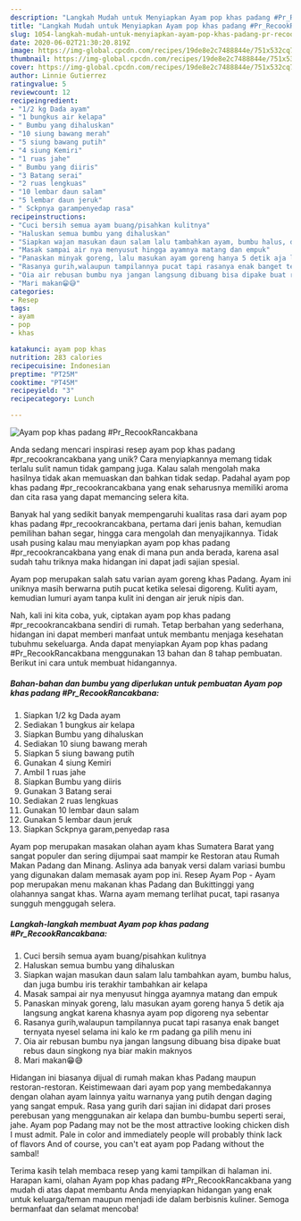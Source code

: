```yaml
---
description: "Langkah Mudah untuk Menyiapkan Ayam pop khas padang #Pr_RecookRancakbana, Enak"
title: "Langkah Mudah untuk Menyiapkan Ayam pop khas padang #Pr_RecookRancakbana, Enak"
slug: 1054-langkah-mudah-untuk-menyiapkan-ayam-pop-khas-padang-pr-recookrancakbana-enak
date: 2020-06-02T21:30:20.819Z
image: https://img-global.cpcdn.com/recipes/19de8e2c7488844e/751x532cq70/ayam-pop-khas-padang-pr_recookrancakbana-foto-resep-utama.jpg
thumbnail: https://img-global.cpcdn.com/recipes/19de8e2c7488844e/751x532cq70/ayam-pop-khas-padang-pr_recookrancakbana-foto-resep-utama.jpg
cover: https://img-global.cpcdn.com/recipes/19de8e2c7488844e/751x532cq70/ayam-pop-khas-padang-pr_recookrancakbana-foto-resep-utama.jpg
author: Linnie Gutierrez
ratingvalue: 5
reviewcount: 12
recipeingredient:
- "1/2 kg Dada ayam"
- "1 bungkus air kelapa"
- " Bumbu yang dihaluskan"
- "10 siung bawang merah"
- "5 siung bawang putih"
- "4 siung Kemiri"
- "1 ruas jahe"
- " Bumbu yang diiris"
- "3 Batang serai"
- "2 ruas lengkuas"
- "10 lembar daun salam"
- "5 lembar daun jeruk"
- " Sckpnya garampenyedap rasa"
recipeinstructions:
- "Cuci bersih semua ayam buang/pisahkan kulitnya"
- "Haluskan semua bumbu yang dihaluskan"
- "Siapkan wajan masukan daun salam lalu tambahkan ayam, bumbu halus, dan juga bumbu iris terakhir tambahkan air kelapa"
- "Masak sampai air nya menyusut hingga ayamnya matang dan empuk"
- "Panaskan minyak goreng, lalu masukan ayam goreng hanya 5 detik aja langsung angkat karena khasnya ayam pop digoreng nya sebentar"
- "Rasanya gurih,walaupun tampilannya pucat tapi rasanya enak banget ternyata nyesel selama ini kalo ke rm padang ga pilih menu ini"
- "Oia air rebusan bumbu nya jangan langsung dibuang bisa dipake buat rebus daun singkong nya biar makin maknyos"
- "Mari makan😁😅"
categories:
- Resep
tags:
- ayam
- pop
- khas

katakunci: ayam pop khas 
nutrition: 283 calories
recipecuisine: Indonesian
preptime: "PT25M"
cooktime: "PT45M"
recipeyield: "3"
recipecategory: Lunch

---
```



![Ayam pop khas padang #Pr_RecookRancakbana](https://img-global.cpcdn.com/recipes/19de8e2c7488844e/751x532cq70/ayam-pop-khas-padang-pr_recookrancakbana-foto-resep-utama.jpg)

Anda sedang mencari inspirasi resep ayam pop khas padang #pr_recookrancakbana yang unik? Cara menyiapkannya memang tidak terlalu sulit namun tidak gampang juga. Kalau salah mengolah maka hasilnya tidak akan memuaskan dan bahkan tidak sedap. Padahal ayam pop khas padang #pr_recookrancakbana yang enak seharusnya memiliki aroma dan cita rasa yang dapat memancing selera kita.

Banyak hal yang sedikit banyak mempengaruhi kualitas rasa dari ayam pop khas padang #pr_recookrancakbana, pertama dari jenis bahan, kemudian pemilihan bahan segar, hingga cara mengolah dan menyajikannya. Tidak usah pusing kalau mau menyiapkan ayam pop khas padang #pr_recookrancakbana yang enak di mana pun anda berada, karena asal sudah tahu triknya maka hidangan ini dapat jadi sajian spesial.

Ayam pop merupakan salah satu varian ayam goreng khas Padang. Ayam ini uniknya masih berwarna putih pucat ketika selesai digoreng. Kuliti ayam, kemudian lumuri ayam tanpa kulit ini dengan air jeruk nipis dan.


Nah, kali ini kita coba, yuk, ciptakan ayam pop khas padang #pr_recookrancakbana sendiri di rumah. Tetap berbahan yang sederhana, hidangan ini dapat memberi manfaat untuk membantu menjaga kesehatan tubuhmu sekeluarga. Anda dapat menyiapkan Ayam pop khas padang #Pr_RecookRancakbana menggunakan 13 bahan dan 8 tahap pembuatan. Berikut ini cara untuk membuat hidangannya.

<!--inarticleads1-->

##### Bahan-bahan dan bumbu yang diperlukan untuk pembuatan Ayam pop khas padang #Pr_RecookRancakbana:

1. Siapkan 1/2 kg Dada ayam
1. Sediakan 1 bungkus air kelapa
1. Siapkan  Bumbu yang dihaluskan
1. Sediakan 10 siung bawang merah
1. Siapkan 5 siung bawang putih
1. Gunakan 4 siung Kemiri
1. Ambil 1 ruas jahe
1. Siapkan  Bumbu yang diiris
1. Gunakan 3 Batang serai
1. Sediakan 2 ruas lengkuas
1. Gunakan 10 lembar daun salam
1. Gunakan 5 lembar daun jeruk
1. Siapkan  Sckpnya garam,penyedap rasa


Ayam pop merupakan masakan olahan ayam khas Sumatera Barat yang sangat populer dan sering dijumpai saat mampir ke Restoran atau Rumah Makan Padang dan Minang. Aslinya ada banyak versi dalam variasi bumbu yang digunakan dalam memasak ayam pop ini. Resep Ayam Pop - Ayam pop merupakan menu makanan khas Padang dan Bukittinggi yang olahannya sangat khas. Warna ayam memang terlihat pucat, tapi rasanya sungguh menggugah selera. 

<!--inarticleads2-->

##### Langkah-langkah membuat Ayam pop khas padang #Pr_RecookRancakbana:

1. Cuci bersih semua ayam buang/pisahkan kulitnya
1. Haluskan semua bumbu yang dihaluskan
1. Siapkan wajan masukan daun salam lalu tambahkan ayam, bumbu halus, dan juga bumbu iris terakhir tambahkan air kelapa
1. Masak sampai air nya menyusut hingga ayamnya matang dan empuk
1. Panaskan minyak goreng, lalu masukan ayam goreng hanya 5 detik aja langsung angkat karena khasnya ayam pop digoreng nya sebentar
1. Rasanya gurih,walaupun tampilannya pucat tapi rasanya enak banget ternyata nyesel selama ini kalo ke rm padang ga pilih menu ini
1. Oia air rebusan bumbu nya jangan langsung dibuang bisa dipake buat rebus daun singkong nya biar makin maknyos
1. Mari makan😁😅


Hidangan ini biasanya dijual di rumah makan khas Padang maupun restoran-restoran. Keistimewaan dari ayam pop yang membedakannya dengan olahan ayam lainnya yaitu warnanya yang putih dengan daging yang sangat empuk. Rasa yang gurih dari sajian ini didapat dari proses perebusan yang menggunakan air kelapa dan bumbu-bumbu seperti serai, jahe. Ayam pop Padang may not be the most attractive looking chicken dish I must admit. Pale in color and immediately people will probably think lack of flavors And of course, you can&#39;t eat ayam pop Padang without the sambal! 

Terima kasih telah membaca resep yang kami tampilkan di halaman ini. Harapan kami, olahan Ayam pop khas padang #Pr_RecookRancakbana yang mudah di atas dapat membantu Anda menyiapkan hidangan yang enak untuk keluarga/teman maupun menjadi ide dalam berbisnis kuliner. Semoga bermanfaat dan selamat mencoba!

